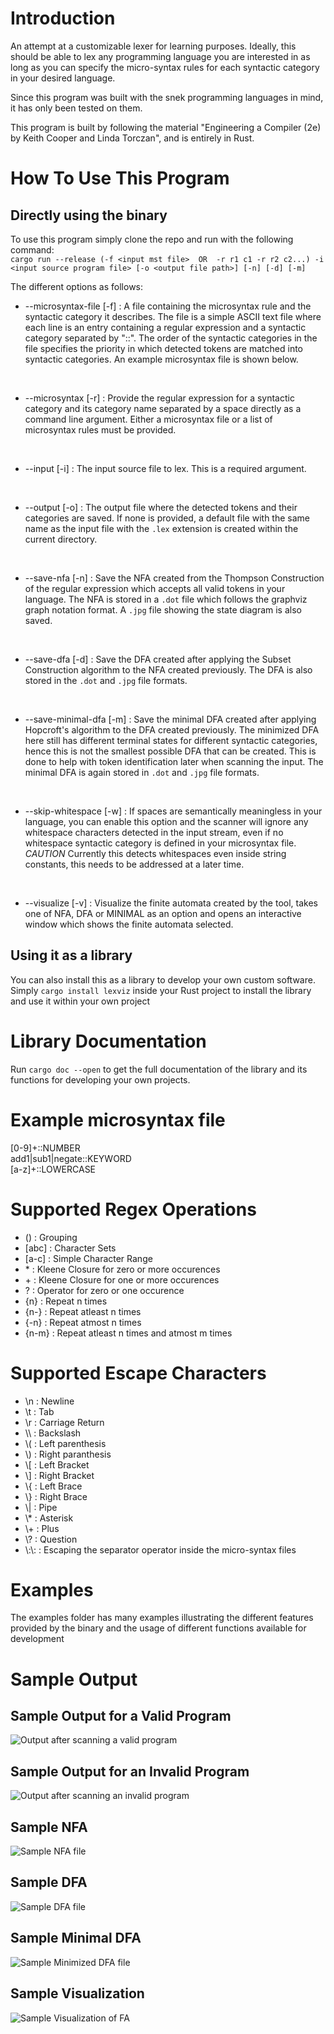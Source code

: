 # Introduction
An attempt at a customizable lexer for learning purposes. Ideally, this should be able to lex any programming language you are interested in as long as you can specify the micro-syntax rules for each syntactic category in your desired language.

Since this program was built with the snek programming languages in mind, it has only been tested on them.

This program is built by following the material "Engineering a Compiler (2e) by Keith Cooper and Linda Torczan", and is entirely in Rust.


# How To Use This Program

## Directly using the binary

To use this program simply clone the repo and run with the following command:
<br>
`cargo run --release (-f <input mst file>  OR  -r r1 c1 -r r2 c2...) -i <input source program file> [-o <output file path>] [-n] [-d] [-m]`

The different options as follows:

- --microsyntax-file [-f] : A file containing the microsyntax rule and the syntactic category it describes. The file is a simple ASCII text file where each line is an entry containing a regular expression and a syntactic category separated by "::". The order of the syntactic categories in the file specifies the priority in which detected tokens are matched into syntactic categories. An example microsyntax file is shown below.

<br>

- --microsyntax [-r] : Provide the regular expression for a syntactic category and its category name separated by a space directly as a command line argument. Either a microsyntax file or a list of microsyntax rules must be provided.

<br>

- --input [-i] : The input source file to lex. This is a required argument.

<br>

- --output [-o] : The output file where the detected tokens and their categories are saved. If none is provided, a default file with the same name as the input file with the `.lex` extension is created within the current directory.

<br>

- --save-nfa [-n] : Save the NFA created from the Thompson Construction of the regular expression which accepts all valid tokens in your language. The NFA is stored in a `.dot` file which follows the graphviz graph notation format. A `.jpg` file showing the state diagram is also saved.

<br>

- --save-dfa [-d] : Save the DFA created after applying the Subset Construction algorithm to the NFA created previously. The DFA is also stored in the `.dot` and `.jpg` file formats.

<br>

- --save-minimal-dfa [-m] : Save the minimal DFA created after applying Hopcroft's algorithm to the DFA created previously. The minimized DFA here still has different terminal states for different syntactic categories, hence this is not the smallest possible DFA that can be created. This is done to help with token identification later when scanning the input. The minimal DFA is again stored in `.dot` and `.jpg` file formats.

<br>

- --skip-whitespace [-w] : If spaces are semantically meaningless in your language, you can enable this option and the scanner will ignore any whitespace characters detected in the input stream, even if no whitespace syntactic category is defined in your microsyntax file. *CAUTION* Currently this detects whitespaces even inside string constants, this needs to be addressed at a later time.

<br>

- --visualize [-v] : Visualize the finite automata created by the tool, takes one of NFA, DFA or MINIMAL as an option and opens an interactive window which shows the finite automata selected.

## Using it as a library

You can also install this as a library to develop your own custom software. Simply `cargo install lexviz` inside your Rust project to install the library and use it within your own project

# Library Documentation

Run `cargo doc --open` to get the full documentation of the library and its functions for developing your own projects.

# Example microsyntax file

[0-9]+::NUMBER
<br>
add1|sub1|negate::KEYWORD
<br>
[a-z]+::LOWERCASE

# Supported Regex Operations
- () : Grouping
- [abc] : Character Sets
- [a-c] : Simple Character Range
- \* : Kleene Closure for zero or more occurences
- \+ : Kleene Closure for one or more occurences
- ? : Operator for zero or one occurence
- {n} : Repeat n times
- {n-} : Repeat atleast n times
- {-n} : Repeat atmost n times
- {n-m} : Repeat atleast n times and atmost m times

# Supported Escape Characters
- \n : Newline
- \t : Tab
- \r : Carriage Return
- \\\\ : Backslash
- \\\( : Left parenthesis
- \\\) : Right paranthesis
- \\\[ : Left Bracket
- \\\] : Right Bracket
- \\\{ : Left Brace
- \\\} : Right Brace
- \\\| : Pipe
- \\\* : Asterisk
- \\\+ : Plus
- \\\? : Question
- \\:\\: : Escaping the separator operator inside the micro-syntax files

# Examples

The examples folder has many examples illustrating the different features provided by the binary and the usage of different functions available for development

# Sample Output

## Sample Output for a Valid Program

![Output after scanning a valid program](./images/valid.png)

## Sample Output for an Invalid Program
![Output after scanning an invalid program](./images/invalid.png)

## Sample NFA
![Sample NFA file](./images/constructed_nfa.png)

## Sample DFA
![Sample DFA file](./images/constructed_dfa.png)

## Sample Minimal DFA
![Sample Minimized DFA file](./images/constructed_minimal_dfa.png)

## Sample Visualization

![Sample Visualization of FA](./images/fa_visualization.png)
